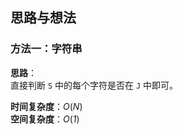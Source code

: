 ## 思路与想法
### 方法一：字符串
**思路**：  
直接判断 `S` 中的每个字符是否在 `J` 中即可。


**时间复杂度**：*O*(*N*)  
**空间复杂度**：*O*(*1*)
